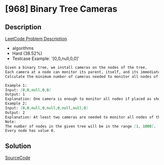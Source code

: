 # [968] Binary Tree Cameras

## Description

[LeetCode Problem Description](https://leetcode.com/problems/binary-tree-cameras/description/)

* algorithms
* Hard (38.52%)
* Testcase Example:  '[0,0,null,0,0]'

```md
Given a binary tree, we install cameras on the nodes of the tree.
Each camera at a node can monitor its parent, itself, and its immediate children.
Calculate the minimum number of cameras needed to monitor all nodes of the tree.

Example 1:
Input: [0,0,null,0,0]
Output: 1
Explanation: One camera is enough to monitor all nodes if placed as shown.
Example 2:
Input: [0,0,null,0,null,0,null,null,0]
Output: 2
Explanation: At least two cameras are needed to monitor all nodes of the tree. The above image shows one of the valid configurations of camera placement.
Note:
The number of nodes in the given tree will be in the range [1, 1000].
Every node has value 0.

```

## Solution

[SourceCode](./solution.js)
